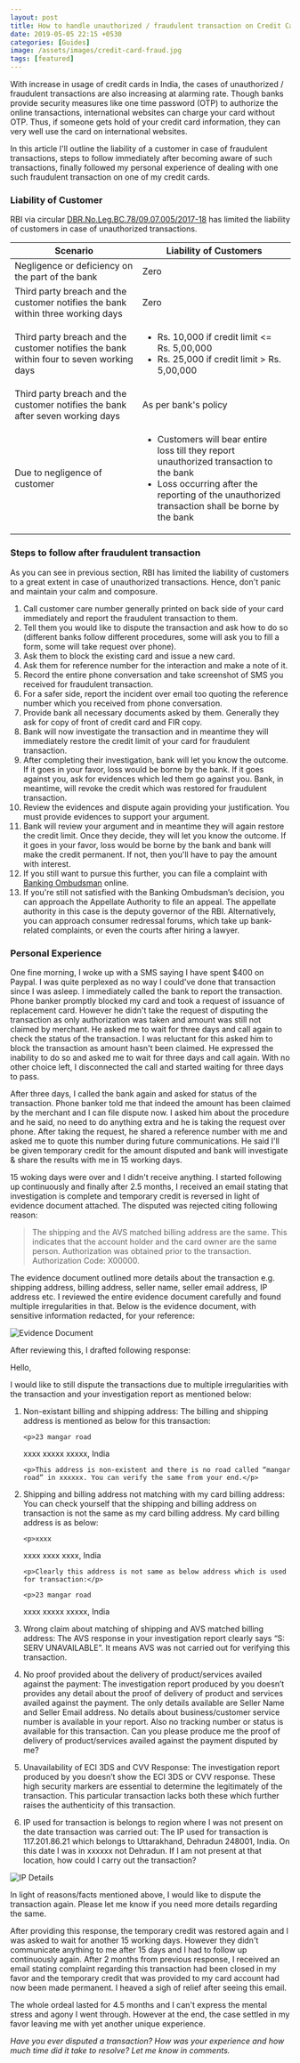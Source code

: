 ```yaml
---
layout: post
title: How to handle unauthorized / fraudulent transaction on Credit Card in India?
date: 2019-05-05 22:15 +0530
categories: [Guides]
image: /assets/images/credit-card-fraud.jpg
tags: [featured]
---
```


With increase in usage of credit cards in India, the cases of unauthorized / fraudulent transactions are also increasing at alarming rate. Though banks provide security measures like one time password (OTP) to authorize the online transactions, international websites can charge your card without OTP. Thus, if someone gets hold of your credit card information, they can very well use the card on international websites.

In this article I'll outline the liability of a customer in case of fraudulent transactions, steps to follow immediately after becoming aware of such transactions, finally followed my personal experience of dealing with one such fraudulent transaction on one of my credit cards.

### Liability of Customer

RBI via circular [DBR.No.Leg.BC.78/09.07.005/2017-18](https://www.rbi.org.in/Scripts/NotificationUser.aspx?Id=11040&Mode=0) has limited the liability of customers in case of unauthorized transactions.

<table class="table">
<thead class="thead-dark">
<tr>
	<th scope="col"> Scenario </th>
	<th scope="col"> Liability of Customers	</th>
</tr>
</thead>
<tbody>
<tr>
	<td> Negligence or deficiency on the part of the bank </td>
	<td> Zero </td>
</tr>
<tr>
	<td> Third party breach and the customer notifies the bank within three working days </td>
	<td> Zero </td>
</tr>
<tr>
	<td> Third party breach and the customer notifies the bank within four to seven working days </td>
	<td><ul><li>Rs. 10,000 if credit limit <= Rs. 5,00,000</li>
    <li>Rs. 25,000 if credit limit > Rs. 5,00,000</li></ul></td>
</tr>
<tr>
	<td> Third party breach and the customer notifies the bank after seven working days </td>
	<td> As per bank's policy </td>
</tr>
<tr>
	<td> Due to negligence of customer </td>
	<td> <ul><li>Customers will bear entire loss till they report unauthorized transaction to the bank</li><li>Loss occurring after the reporting of the unauthorized transaction shall be borne by the bank</li></ul> </td>
</tr>
</tbody>
</table>

### Steps to follow after fraudulent transaction

As you can see in previous section, RBI has limited the liability of customers to a great extent in case of unauthorized transactions. Hence, don't panic and maintain your calm and composure.

1.  Call customer care number generally printed on back side of your card immediately and report the fraudulent transaction to them.
2.  Tell them you would like to dispute the transaction and ask how to do so (different banks follow different procedures, some will ask you to fill a form, some will take request over phone).
3.  Ask them to block the existing card and issue a new card.
4.  Ask them for reference number for the interaction and make a note of it.
5.  Record the entire phone conversation and take screenshot of SMS you received for fraudulent transaction.
6.  For a safer side, report the incident over email too quoting the reference number which you received from phone conversation.
7.  Provide bank all necessary documents asked by them. Generally they ask for copy of front of credit card and FIR copy.
8.  Bank will now investigate the transaction and in meantime they will immediately restore the credit limit of your card for fraudulent transaction.
9.  After completing their investigation, bank will let you know the outcome. If it goes in your favor, loss would be borne by the bank. If it goes against you, ask for evidences which led them go against you. Bank, in meantime, will revoke the credit which was restored for fraudulent transaction.
10. Review the evidences and dispute again providing your justification. You must provide evidences to support your argument.
11. Bank will review your argument and in meantime they will again restore the credit limit. Once they decide, they will let you know the outcome. If it goes in your favor, loss would be borne by the bank and bank will make the credit permanent. If not, then you'll have to pay the amount with interest.
12. If you still want to pursue this further, you can file a complaint with [Banking Ombudsman](https://secweb.rbi.org.in/BO/precompltindex.htm) online.
13. If you're still not satisfied with the Banking Ombudsman’s decision, you can approach the Appellate Authority to file an appeal. The appellate authority in this case is the deputy governor of the RBI. Alternatively, you can approach consumer redressal forums, which take up bank-related complaints, or even the courts after hiring a lawyer.

### Personal Experience

One fine morning, I woke up with a SMS saying I have spent \$400 on Paypal. I was quite perplexed as no way I could've done that transaction since I was asleep. I immediately called the bank to report the transaction. Phone banker promptly blocked my card and took a request of issuance of replacement card. However he didn't take the request of disputing the transaction as only authorization was taken and amount was still not claimed by merchant. He asked me to wait for three days and call again to check the status of the transaction. I was reluctant for this asked him to block the transaction as amount hasn't been claimed. He expressed the inability to do so and asked me to wait for three days and call again. With no other choice left, I disconnected the call and started waiting for three days to pass.

After three days, I called the bank again and asked for status of the transaction. Phone banker told me that indeed the amount has been claimed by the merchant and I can file dispute now. I asked him about the procedure and he said, no need to do anything extra and he is taking the request over phone. After taking the request, he shared a reference number with me and asked me to quote this number during future communications. He said I'll be given temporary credit for the amount disputed and bank will investigate & share the results with me in 15 working days.

15 woking days were over and I didn't receive anything. I started following up continuously and finally after 2.5 months, I received an email stating that investigation is complete and temporary credit is reversed in light of evidence document attached. The disputed was rejected citing following reason:

> The shipping and the AVS matched billing address are the same. This indicates that the account holder and the card owner are the same person. Authorization was obtained prior to the transaction. Authorization Code: X00000.

The evidence document outlined more details about the transaction e.g. shipping address, billing address, seller name, seller email address, IP address etc. I reviewed the entire evidence document carefully and found multiple irregularities in that. Below is the evidence document, with sensitive information redacted, for your reference:

![Evidence Document](/assets/images/chargeback-evidence.jpg#center)

After reviewing this, I drafted following response:

<div class="quote p-2 bg-lightblue">
<p>Hello,</p>

<p>I would like to still dispute the transactions due to multiple irregularities with the transaction and your investigation report as mentioned below:</p>

<ol>
  <li>
    <p>Non-existant billing and shipping address: The billing and shipping address is mentioned as below for this transaction:</p>

    <p>23 mangar road

xxxx xxxxx xxxxx, India</p>

    <p>This address is non-existent and there is no road called “mangar road” in xxxxxx. You can verify the same from your end.</p>

  </li>
  <li>
    <p>Shipping and billing address not matching with my card billing address: You can check yourself that the shipping and billing address on transaction is not the same as my card billing address. My card billing address is as below:</p>

    <p>xxxx

xxxx
xxxx
xxxx, India</p>

    <p>Clearly this address is not same as below address which is used for transaction:</p>

    <p>23 mangar road

xxxx xxxxx xxxxx, India</p>

  </li>
  <li>
    <p>Wrong claim about matching of shipping and AVS matched billing address: The AVS response in your investigation report clearly says “S: SERV UNAVAILABLE”. It means AVS was not carried out for verifying this transaction.</p>
  </li>
  <li>
    <p>No proof provided about the delivery of product/services availed against the payment: The investigation report produced by you doesn’t provides any detail about the proof of delivery of product and services availed against the payment. The only details available are Seller Name and Seller Email address. No details about business/customer service number is available in your report. Also no tracking number or status is available for this transaction. Can you please produce me the proof of delivery of product/services availed against the payment disputed by me?</p>
  </li>
  <li>
    <p>Unavailability of ECI 3DS and CVV Response: The investigation report produced by you doesn’t show the ECI 3DS or CVV response. These high security markers are essential to determine the legitimately of the transaction. This particular transaction lacks both these which further raises the authenticity of this transaction.</p>
  </li>
  <li>
    <p>IP used for transaction is belongs to region where I was not present on the date transaction was carried out: The IP used for transaction is 117.201.86.21 which belongs to Uttarakhand, Dehradun 248001, India. On this date I was in xxxxxx not Dehradun. If I am not present at that location, how could I carry out the transaction?</p>
  </li>
</ol>

<p><img src="/assets/images/ip-details.jpg#center" alt="IP Details"></p>

<p>In light of reasons/facts mentioned above, I would like to dispute the transaction again. Please let me know if you need more details regarding the same.</p>
</div>

After providing this response, the temporary credit was restored again and I was asked to wait for another 15 working days. However they didn't communicate anything to me after 15 days and I had to follow up continuously again. After 2 months from previous response, I received an email stating complaint regarding this transaction had been closed in my favor and the temporary credit that was provided to my card account had now been made permanent. I heaved a sigh of relief after seeing this email.

The whole ordeal lasted for 4.5 months and I can't express the mental stress and agony I went through. However at the end, the case settled in my favor leaving me with yet another unique experience.

_Have you ever disputed a transaction? How was your experience and how much time did it take to resolve? Let me know in comments._
